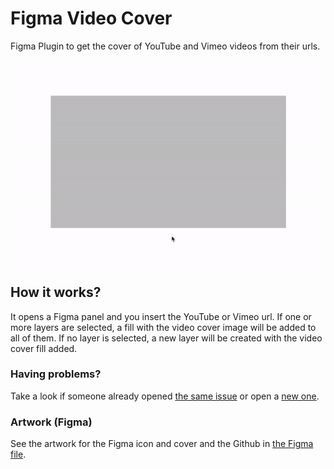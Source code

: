# Figma Video Cover

Figma Plugin to get the cover of YouTube and Vimeo videos from their urls.

![Figma Video Cover Demo](.github/images/demo.gif)

## How it works?

It opens a Figma panel and you insert the YouTube or Vimeo url. If one or more layers are selected, a fill with the video cover image will be added to all of them. If no layer is selected, a new layer will be created with the video cover fill added.

### Having problems?

Take a look if someone already opened [the same issue](https://github.com/aarongarciah/figma-video-cover/issues?utf8=%E2%9C%93&q=is%3Aissue+is%3Aclosed+sort%3Aupdated-desc+) or open a [new one](https://github.com/aarongarciah/figma-video-cover/issues/new).

### Artwork (Figma)

See the artwork for the Figma icon and cover and the Github in [the Figma file](https://www.figma.com/file/opcLVoEFiMH6B9bvlKp9Cd/).
